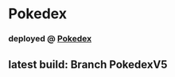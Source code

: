 # Pokedex

### deployed @ [Pokedex](https://pokedexv5.d2pp0or97l5961.amplifyapp.com/)

## latest build: Branch PokedexV5
